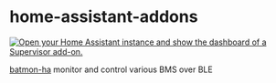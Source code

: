 # home-assistant-addons

[![Open your Home Assistant instance and show the dashboard of a Supervisor add-on.](https://my.home-assistant.io/badges/supervisor_addon.svg)](https://my.home-assistant.io/redirect/supervisor_addon/?addon=batmon&repository_url=https%3A%2F%2Fgithub.com%2FecoPlanos%2Fhome-assistant-addons)

[batmon-ha](https://github.com/ecoPlanos/batmon-ha/) monitor and control various BMS over BLE
